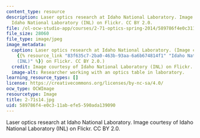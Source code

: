 ```yaml
---
content_type: resource
description: Laser optics research at Idaho National Laboratory. Image courtesy of
  Idaho National Laboratory (INL) on Flickr. CC BY 2.0.
file: /ol-ocw-studio-app/courses/2-71-optics-spring-2014/589786f4e0c311abefe5590ada139090_2-71s14.jpg
file_size: 28060
file_type: image/jpeg
image_metadata:
  caption: Laser optics research at Idaho National Laboratory. (Image courtesy of
    {{% resource_link "83f635c7-2ba0-463b-93aa-6a6b674814f1" "Idaho National Laboratory
    (INL)" %}} on Flickr. CC BY 2.0.)
  credit: Image courtesy of Idaho National Laboratory (INL) on Flickr. CC BY 2.0.
  image-alt: Researcher working with an optics table in laboratory.
learning_resource_types: []
license: https://creativecommons.org/licenses/by-nc-sa/4.0/
ocw_type: OCWImage
resourcetype: Image
title: 2-71s14.jpg
uid: 589786f4-e0c3-11ab-efe5-590ada139090
---
```

Laser optics research at Idaho National Laboratory. Image courtesy of Idaho National Laboratory (INL) on Flickr. CC BY 2.0.